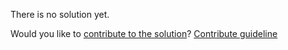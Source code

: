 
There is no solution yet.

Would you like to [contribute to the solution](https://github.com/BFEdev/BFE.dev-solutions/blob/main/quiz/promise-prototype-finally_en.md)? [Contribute guideline](https://github.com/BFEdev/BFE.dev-solutions#how-to-contribute)
